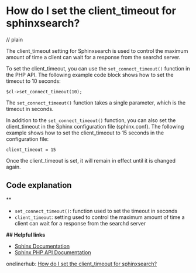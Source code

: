 # How do I set the client_timeout for sphinxsearch?
// plain

The client_timeout setting for Sphinxsearch is used to control the maximum amount of time a client can wait for a response from the searchd server.

To set the client_timeout, you can use the `set_connect_timeout()` function in the PHP API. The following example code block shows how to set the timeout to 10 seconds:

```
$cl->set_connect_timeout(10);
```

The `set_connect_timeout()` function takes a single parameter, which is the timeout in seconds.

In addition to the `set_connect_timeout()` function, you can also set the client_timeout in the Sphinx configuration file (sphinx.conf). The following example shows how to set the client_timeout to 15 seconds in the configuration file:

```
client_timeout = 15
```

Once the client_timeout is set, it will remain in effect until it is changed again.

## Code explanation
**
- `set_connect_timeout()`: function used to set the timeout in seconds
- `client_timeout`: setting used to control the maximum amount of time a client can wait for a response from the searchd server

**## Helpful links**
- [Sphinx Documentation](http://sphinxsearch.com/docs/current.html)
- [Sphinx PHP API Documentation](http://sphinxsearch.com/docs/current.html#api-func-set-connect-timeout)

onelinerhub: [How do I set the client_timeout for sphinxsearch?](https://onelinerhub.com/sphinxsearch/how-do-i-set-the-client-timeout-for-sphinxsearch)